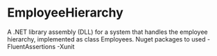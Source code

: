 # EmployeeHierarchy
A .NET library assembly (DLL) for a system that handles the employee hierarchy, implemented as class Employees.
Nuget packages to used
-FluentAssertions
-Xunit
